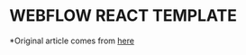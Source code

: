 # WEBFLOW REACT TEMPLATE

*Original article comes from [here](https://webflow.com/blog/react-components-in-webflow)

